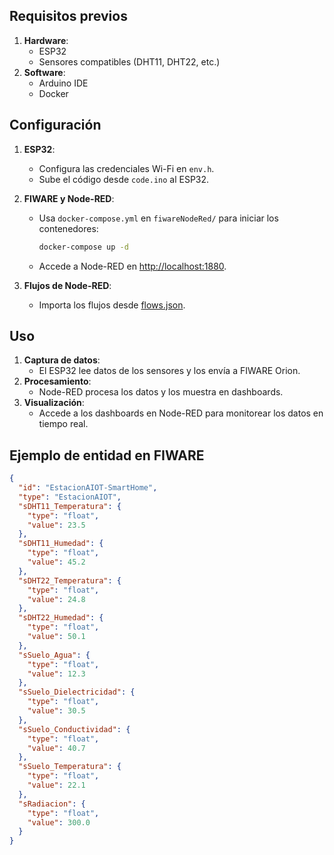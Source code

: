 
## Requisitos previos

1. **Hardware**:
   - ESP32
   - Sensores compatibles (DHT11, DHT22, etc.)
2. **Software**:
   - Arduino IDE
   - Docker

## Configuración

1. **ESP32**:
   - Configura las credenciales Wi-Fi en `env.h`.
   - Sube el código desde `code.ino` al ESP32.

2. **FIWARE y Node-RED**:
   - Usa `docker-compose.yml` en `fiwareNodeRed/` para iniciar los contenedores:
     ```bash
     docker-compose up -d
     ```
   - Accede a Node-RED en [http://localhost:1880](http://_vscodecontentref_/3).

3. **Flujos de Node-RED**:
   - Importa los flujos desde [flows.json](http://_vscodecontentref_/4).

## Uso

1. **Captura de datos**:
   - El ESP32 lee datos de los sensores y los envía a FIWARE Orion.
2. **Procesamiento**:
   - Node-RED procesa los datos y los muestra en dashboards.
3. **Visualización**:
   - Accede a los dashboards en Node-RED para monitorear los datos en tiempo real.

## Ejemplo de entidad en FIWARE

```json
{
  "id": "EstacionAIOT-SmartHome",
  "type": "EstacionAIOT",
  "sDHT11_Temperatura": {
    "type": "float",
    "value": 23.5
  },
  "sDHT11_Humedad": {
    "type": "float",
    "value": 45.2
  },
  "sDHT22_Temperatura": {
    "type": "float",
    "value": 24.8
  },
  "sDHT22_Humedad": {
    "type": "float",
    "value": 50.1
  },
  "sSuelo_Agua": {
    "type": "float",
    "value": 12.3
  },
  "sSuelo_Dielectricidad": {
    "type": "float",
    "value": 30.5
  },
  "sSuelo_Conductividad": {
    "type": "float",
    "value": 40.7
  },
  "sSuelo_Temperatura": {
    "type": "float",
    "value": 22.1
  },
  "sRadiacion": {
    "type": "float",
    "value": 300.0
  }
}